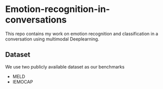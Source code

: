 # Emotion-recognition-in-conversations
This repo contains my work on emotion recognition and classification in a conversation using multimodal Deeplearning.

##  Dataset
We use two publicly available dataset as our benchmarks
  * MELD 
  * IEMOCAP
